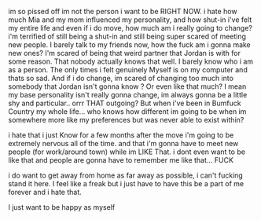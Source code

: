 im so pissed off im not the person i want to be RIGHT NOW. i hate how much Mia and my mom influenced my personality, and how shut-in i've felt my entire life and even if i do move, how much am i really going to change? i'm terrified of still being a shut-in and still being super scared of meeting new people. I barely talk to my friends now, how the fuck am i gonna make new ones? I'm scared of being that weird partner that Jordan is with for some reason. That nobody actually knows that well. I barely know who i am as a person. The only times i felt genuinely Myself is on my computer and thats so sad. And if i do change, im scared of changing too much into somebody that Jordan isn't gonna know ? Or even like that much? I mean my base personality isn't really gonna change, im always gonna be a little shy and particular.. orrr THAT outgoing? But when i've been in Bumfuck Country my whole life... who knows how different im going to be when im somewhere more like my preferences but was never able to exist within?

i hate that i just Know for a few months after the move i'm going to be extremely nervous all of the time. and that i'm gonna have to meet new people (for work/around town) while im LIKE That. i dont even want to be like that and people are gonna have to remember me like that... FUCK

i do want to get away from home as far away as possible, i can't fucking stand it here. I feel like a freak but i just have to have this be a part of me forever and i hate that.

I just want to be happy as myself